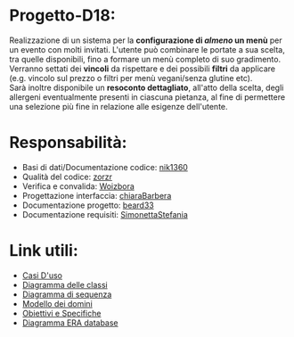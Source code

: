 # Progetto-D18:
Realizzazione di un sistema per la **configurazione di *almeno* un menù** per un evento con molti invitati. L'utente può combinare le portate a sua scelta, tra quelle disponibili, fino a formare un menù completo di suo gradimento.  
Verranno settati dei **vincoli** da rispettare e dei possibili **filtri** da applicare (e.g. vincolo sul prezzo o filtri per menù vegani/senza glutine etc).  
Sarà inoltre disponibile un **resoconto dettagliato**, all'atto della scelta, degli allergeni eventualmente presenti in ciascuna pietanza, al fine di permettere una selezione più fine in relazione alle esigenze dell'utente.

# Responsabilità:
- Basi di dati/Documentazione codice: [nik1360](https://github.com/nik1360)
- Qualità del codice: [zorzr](https://github.com/zorzr)
- Verifica e convalida: [Woizbora](https://github.com/Woizbora)
- Progettazione interfaccia: [chiaraBarbera](https://github.com/chiaraBarbera)
- Documentazione progetto: [beard33](https://github.com/beard33)
- Documentazione requisiti: [SimonettaStefania](https://github.com/SimonettaStefania)

# Link utili:
- [Casi D'uso](https://github.com/IngSW-unipv/Progetto-D18/wiki/CASI-D'USO)
- [Diagramma delle classi](https://github.com/IngSW-unipv/Progetto-D18/wiki/Diagramma-delle-classi)
- [Diagramma di sequenza](https://github.com/IngSW-unipv/Progetto-D18/wiki/Diagrammi-di-sequenza)
- [Modello dei domini](https://github.com/IngSW-unipv/Progetto-D18/wiki/Modello-dei-domini)
- [Obiettivi e Specifiche](https://github.com/IngSW-unipv/Progetto-D18/wiki/Obiettivi-e-specifiche)
- [Diagramma ERA database](https://github.com/IngSW-unipv/Progetto-D18/wiki/Diagramma-ERA-database)
